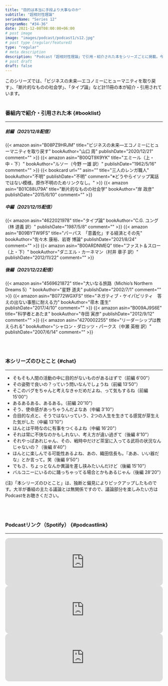```yaml
---
title: "目的は本当に手段より大事なのか"
subtitle: "超相対性理論"
seriesName: "Series 12"
programNo: "#34-36"
date: 2021-12-08T08:00:00+06:00
# post image
image: "images/podcast/podcast1/s12.jpg"
# post type (regular/featured)
type: "regular"
# meta description
description: "Podcast「超相対性理論」で引用・紹介された本をシリーズごとに掲載。今回のテーマは「目的は本当に手段より大事なのか」です。"
# post draft
draft: false
---
```

このシリーズでは、「ビジネスの未来―エコノミーにヒューマニティを取り戻す」、「断片的なものの社会学」、「タイプ論」など計11冊の本が紹介・引用されています。<br>
<br>

### 番組内で紹介・引用された本 {#booklist}
<hr>

##### 前編（2021/12/8配信）
{{< amazon asin="B08PZ9HRJM" title="ビジネスの未来―エコノミーにヒューマニティを取り戻す" bookAuthor="山口 周" publishDate="2020/12/21" comment="" >}}
{{< amazon asin="B00QT9X9YK" title="エミール（上・中・下）" bookAuthor="ルソー（今野 一雄 訳）" publishDate="1962/5/16" comment="" >}}
{{< bookcard url="" asin="" title="三人のレンガ職人" bookAuthor="不明" publishDate="不明" comment="※どうやらイソップ寓話ではない模様。原作不明のためリンクなし。" >}}
{{< amazon asin="B01C88U79A" title="断片的なものの社会学" bookAuthor="岸 政彦" publishDate="2015/6/10" comment="" >}}
<br>

##### 中編（2021/12/15配信）
{{< amazon asin="4622021978" title="タイプ論" bookAuthor="C.G. ユング（林 道義 訳）" publishDate="1987/5/8" comment="" >}}
{{< amazon asin="B09BYTW9FS" title="パーパス　「意義化」する経済とその先" bookAuthor="佐々木 康裕、岩嵜 博論" publishDate="2021/8/24" comment="" >}}
{{< amazon asin="B00ARDNMEQ" title="ファスト＆スロー（上・下）" bookAuthor="ダニエル・カーネマン（村井 章子 訳）" publishDate="2012/11/22" comment="" >}}
<br>

##### 後編（2021/12/22配信）
{{< amazon asin="4569621872" title="大いなる旅路（Michio’s Northern Dreams 5）" bookAuthor="星野 道夫" publishDate="2002/7/1" comment="" >}}
{{< amazon asin="B0772WGXFS" title="ネガティブ・ケイパビリティ　答えの出ない事態に耐える力" bookAuthor="帚木 蓬生" publishDate="2017/4/10" comment="" >}}
{{< amazon asin="B009AJ9S6E" title="科学者とあたま" bookAuthor="寺田 寅彦" publishDate="2012/9/12" comment="" >}}
{{< amazon asin="4270002255" title="リーダーシップは教えられる" bookAuthor="シャロン・ダロッツ・パークス（中瀬 英樹 訳）" publishDate="2007/6/14" comment="" >}}


<br>
<br>

### 本シリーズのひとこと {#chat}
<hr>

* そもそも人間の活動の中に目的がないものがあるはずで（前編 6'00"）
* その姿勢で良いの？っていう問いなんでしょうね（前編 13'50"）
* そこのバグをちゃんと考えなきゃだめだよね、って気もするね（前編 15'00"）
* あるあるある、あるある。（前編 20'10"）
* そう、使命感があっちゃうんだよなあ（中編 3'10"）
* 合目的な点と、そうではないっていう、2つの人生を生きてる感覚が芽生えた気がした（中編 13'10"）
* ほんとは平時なのに有事をつくるよね（中編 16'20"）
* それは常に不快なのかもしれない、考え方が違い過ぎて（後編 8'10"）
* それやっぱあれじゃん、その、戦時中だけど茶室に入ってる武将の状況なんじゃないの？（後編 8'40"）
* ほんとに楽しんでる可能性あるよね、あの、織田信長も。『ああ、いい器だな』とか言って。笑（後編 9'50"）
* でもさ、ちょっとなんか異論を差し挟みたいんだけど（後編 15'10"）
* バルコニーにいるのに踊っちゃってる場合とかもあるじゃん（後編 28'20"）

(注)「本シリーズのひとこと」は、独断と偏見によりピックアップしたものです。大半が番組の主たる議論とは無関係ですので、議論部分を楽しみたい方はPodcastをお聴きください。

<br>
<br>

### Podcastリンク（Spotify） {#podcastlink}
<hr>

<iframe style="border-radius:12px" src="https://open.spotify.com/embed/episode/4LTiVsyfXo3xpPh90GNCz2?utm_source=generator" width="100%" height="152" frameBorder="0" allowfullscreen="" allow="autoplay; clipboard-write; encrypted-media; fullscreen; picture-in-picture"></iframe>
<iframe style="border-radius:12px" src="https://open.spotify.com/embed/episode/2JzREwgNt1YEQdzPdCY6LB?utm_source=generator" width="100%" height="152" frameBorder="0" allowfullscreen="" allow="autoplay; clipboard-write; encrypted-media; fullscreen; picture-in-picture"></iframe>
<iframe style="border-radius:12px" src="https://open.spotify.com/embed/episode/4ZZ5UGnerZpBuO2dtZdhN0?utm_source=generator" width="100%" height="152" frameBorder="0" allowfullscreen="" allow="autoplay; clipboard-write; encrypted-media; fullscreen; picture-in-picture"></iframe>
